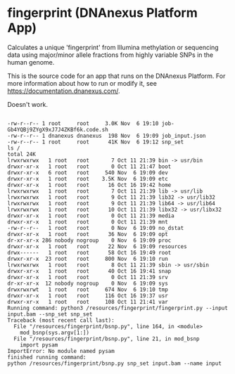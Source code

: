 <!-- dx-header -->
# fingerprint (DNAnexus Platform App)

Calculates a unique 'fingerprint' from Illumina methylation or sequencing data using major/minor allele fractions from highly variable SNPs in the human genome.

This is the source code for an app that runs on the DNAnexus Platform.
For more information about how to run or modify it, see
https://documentation.dnanexus.com/.
<!-- /dx-header -->

Doesn't work. 
```

-rw-r--r-- 1 root     root     3.0K Nov  6 19:10 job-Gb4YQBj9ZYgX9xJ7J4ZKBf6k.code.sh
-rw-r--r-- 1 dnanexus dnanexus  198 Nov  6 19:09 job_input.json
-rw-r--r-- 1 root     root      41K Nov  6 19:12 snp_set
ls /
total 24K
lrwxrwxrwx   1 root   root       7 Oct 11 21:39 bin -> usr/bin
drwxr-xr-x   1 root   root       0 Oct 11 21:47 boot
drwxr-xr-x   6 root   root     540 Nov  6 19:09 dev
drwxr-xr-x   1 root   root    3.5K Nov  6 19:09 etc
drwxr-xr-x   1 root   root      16 Oct 16 19:42 home
lrwxrwxrwx   1 root   root       7 Oct 11 21:39 lib -> usr/lib
lrwxrwxrwx   1 root   root       9 Oct 11 21:39 lib32 -> usr/lib32
lrwxrwxrwx   1 root   root       9 Oct 11 21:39 lib64 -> usr/lib64
lrwxrwxrwx   1 root   root      10 Oct 11 21:39 libx32 -> usr/libx32
drwxr-xr-x   1 root   root       0 Oct 11 21:39 media
drwxr-xr-x   1 root   root       0 Oct 11 21:39 mnt
-rw-r--r--   1 root   root       0 Nov  6 19:09 no_dstat
drwxr-xr-x   1 root   root      36 Nov  6 19:09 opt
dr-xr-xr-x 286 nobody nogroup    0 Nov  6 19:09 proc
drwxr-xr-x   1 root   root      22 Nov  6 19:09 resources
drwx------   1 root   root      58 Oct 16 19:49 root
drwxr-xr-x  23 root   root     800 Nov  6 19:10 run
lrwxrwxrwx   1 root   root       8 Oct 11 21:39 sbin -> usr/sbin
drwxr-xr-x   1 root   root      40 Oct 16 19:41 snap
drwxr-xr-x   1 root   root       0 Oct 11 21:39 srv
dr-xr-xr-x  12 nobody nogroup    0 Nov  6 19:09 sys
drwxrwxrwt   1 root   root     674 Nov  6 19:10 tmp
drwxr-xr-x   1 root   root     116 Oct 16 19:37 usr
drwxr-xr-x   1 root   root     108 Oct 11 21:41 var
Running command: python3 /resources/fingerprint/fingerprint.py --input input.bam --snp_set snp_set
Traceback (most recent call last):
  File "/resources/fingerprint/bsnp.py", line 164, in <module>
    mod_bsnp(sys.argv[1:])
  File "/resources/fingerprint/bsnp.py", line 21, in mod_bsnp
    import pysam
ImportError: No module named pysam
finished running command:
python /resources/fingerprint/bsnp.py snp_set input.bam --name input

```

<!--
TODO: This app directory was automatically generated by dx-app-wizard;
please edit this Readme.md file to include essential documentation about
your app that would be helpful to users. (Also see the
Readme.developer.md.) Once you're done, you can remove these TODO
comments.

For more info, see https://documentation.dnanexus.com/developer.
-->
